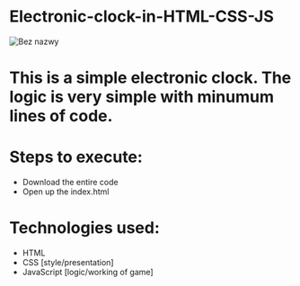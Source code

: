 # Electronic-clock-in-HTML-CSS-JS
![Bez nazwy](https://user-images.githubusercontent.com/105738321/173679018-92bd4a17-ab42-488c-a60c-db6b761a5219.png)

# This is a simple electronic clock. The logic is very simple with minumum lines of code.

# Steps to execute:
- Download the entire code
- Open up the index.html

# Technologies used:
- HTML
- CSS [style/presentation]
- JavaScript [logic/working of game]
